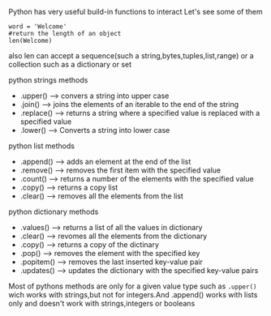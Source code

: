 Python has very useful build-in functions to interact
Let's see some of them

```
word = 'Welcome'
#return the length of an object
len(Welcome)
```

also len can accept a sequence(such a string,bytes,tuples,list,range) or a collection such as a dictionary or set

python strings methods

- .upper() --> convers a string into upper case
- .join() --> joins the elements of an iterable to the end of the string
- .replace() --> returns a string where a specified value is replaced with a specified value
- .lower() --> Converts a string into lower case

python list methods

- .append() --> adds an element at the end of the list
- .remove() --> removes the first item with the specified value
- .count() --> returns a number of the elements with the specified value
- .copy() --> returns a copy list
- .clear() --> removes all the elements from the list

python dictionary methods

- .values() --> returns a list of all the values in dictionary
- .clear() --> revomes all the elements from the dictionary
- .copy() --> returns a copy of the dictinary
- .pop() --> removes the element with the specified key
- .popitem() --> removes the last inserted key-value pair
- .updates() --> updates the dictionary with the specified key-value pairs

Most of pythons methods are only for a given value type such as `.upper()` wich works with strings,but not for integers.And .append() works with lists only and doesn't work with strings,integers or booleans
